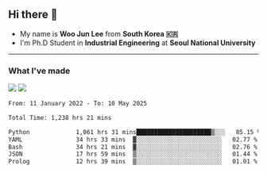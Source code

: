 ## Hi there 👋

- My name is **Woo Jun Lee** from **South Korea 🇰🇷**
- I'm Ph.D Student in **Industrial Engineering** at **Seoul National University**

---

### What I've made

<a href="https://share.streamlit.io/tomtom1103/kuiai_hackathon_2022/main/JL_app.py"><img src="https://img.shields.io/badge/Journey Lee-161B22?style=for-the-badge&logo=streamlit&logoColor=FF4B4B"/></a> <a href="https://jeon-100.github.io/Dangzang/"><img src="https://img.shields.io/badge/당신을 위한 장학금, 당장!-161B22?style=for-the-badge&logo=react&logoColor=#61DAFB"/></a>

<!--START_SECTION:waka-->

```txt
From: 11 January 2022 - To: 10 May 2025

Total Time: 1,238 hrs 21 mins

Python             1,061 hrs 31 mins█████████████████████▒░░░   85.15 %
YAML               34 hrs 33 mins  ▓░░░░░░░░░░░░░░░░░░░░░░░░   02.77 %
Bash               34 hrs 21 mins  ▓░░░░░░░░░░░░░░░░░░░░░░░░   02.76 %
JSON               17 hrs 59 mins  ▒░░░░░░░░░░░░░░░░░░░░░░░░   01.44 %
Prolog             12 hrs 39 mins  ▒░░░░░░░░░░░░░░░░░░░░░░░░   01.01 %
```

<!--END_SECTION:waka-->
